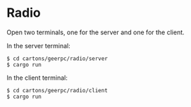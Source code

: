 # Radio

Open two terminals, one for the server and one for the client.

In the server terminal:

```shell
$ cd cartons/geerpc/radio/server
$ cargo run
```

In the client terminal:

```shell
$ cd cartons/geerpc/radio/client
$ cargo run
```

